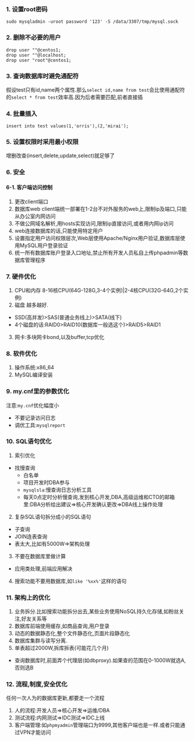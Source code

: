 ### 1. 设置root密码
```
sudo mysqladmin -uroot password '123' -S /data/3307/tmp/mysql.sock
```

### 2. 删除不必要的用户
```
drop user ""@centos1;
drop user ""@localhost;
drop user "root"@centos1;
```

### 3. 查询数据库时避免通配符
假设test只有id,name两个属性.那么`select id,name from test`会比使用通配符的`select * from test`效率高.因为后者需要匹配,前者直接插

### 4. 批量插入
```
insert into test values(1,'orris'),(2,'mirai');
```

### 5. 设置权限时采用最小权限
增删改查(insert,delete,update,select)就足够了

### 6. 安全
#### 6-1. 客户端访问控制
1. 更改client端口
2. 数据库web client端统一部署在1-2台不对外服务的web上,限制ip及端口,只能从办公室内网访问
3. 不做公网域名解析,用hosts实现访问,限制ip直接访问,或者用内网ip访问
4. web连接数据库的话,只能使用特定用户
5. 设置指定用户访问权限层次,Web层使用Apache/Nginx用户验证,数据库层使用MySQL用户登录验证
6. 统一所有数据库账户登录入口地址,禁止所有开发人员私自上传phpadmin等数据库管理程序

### 7. 硬件优化
1. CPU和内存 8-16核CPU(64G-128G,3-4个实例)|2-4核CPU(32G-64G,2个实例)
2. 磁盘 越多越好.
+ SSD(高并发)>SAS(普通业务线上)>SATA(线下)
+ 4个磁盘的话:RAID0>RAID10(数据库一般选这个)>RAID5>RAID1
3. 网卡:多块网卡bond,以及buffer,tcp优化
### 8. 软件优化
1. 操作系统:x86_64
2. MySQL编译安装

### 9. my.cnf里的参数优化
注意:`my.cnf`优化幅度小
+ 不要记录访问日志
+ 调优工具:`mysqlreport`
### 10. SQL语句优化
1. 索引优化
+ 找慢查询
  - 白名单
  - 项目开发时DBA参与
  - `mysqlsla`:慢查询日志分析工具
  - 每天0点定时分析慢查询,发到核心开发,DBA,高级运维和CTO的邮箱里:DBA分析给出建议=>核心开发确认更改=>DBA线上操作处理
2. 复杂SQL语句拆分成小的SQL语句
+ 子查询
+ JOIN连表查询
+ 表太大,比如有5000W=>架构处理
3. 不要在数据库里做计算
+ 应用类处理,前端应用解决
4. 搜索功能不要用数据库,如`like '%xx%'`这样的语句
### 11. 架构上的优化
1. 业务拆分.比如搜索功能拆分出去,某些业务使用NoSQL持久化存储,如粉丝关注,好友关系等
2. 数据库前端使用缓存,如商品查询,用户登录
3. 动态的数据静态化,整个文件静态化,页面片段静态化
4. 数据库集群与读写分离. 
5. 单表超过2000W,拆库拆表(可能花几个月)
+ 查询数据库时,前面弄个代理层(如dbproxy).如果查的范围在0-1000W就选A,否则选B
### 12. 流程,制度,安全优化
任何一次人为的数据库更新,都要走一个流程
1. 人的流程:开发人员=>核心开发=>运维/DBA
2. 测试流程:内网测试=>IDC测试=>IDC上线
3. 客户端管理:如`phpmyadmin`管理端口为9999,其他客户端也是一样.或者只能通过VPN才能访问
